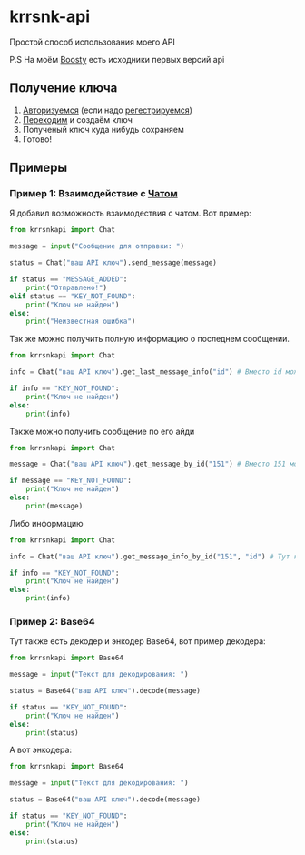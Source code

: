 # krrsnk-api
Простой способ использования моего API

P.S На моём [Boosty](https://boosty.to/kararasenok_gd) есть исходники первых версий api
## Получение ключа
1. [Авторизуемся](https://kararasenok.ueuo.com/accounts/login.php) (если надо [регестрируемся](https://kararasenok.ueuo.com/accounts/register.php))
2. [Переходим](https://kararasenok.ueuo.com/api/create/) и создаём ключ
3. Полученый ключ куда нибудь сохраняем
4. Готово!
## Примеры
### Пример 1: Взаимодействие с [Чатом](https://kararasenok.ueuo.com/tests/phpchat)

Я добавил возможность взаимодествия с чатом. Вот пример:

```python
from krrsnkapi import Chat

message = input("Сообщение для отправки: ")

status = Chat("ваш API ключ").send_message(message)

if status == "MESSAGE_ADDED":
    print("Отправлено!")
elif status == "KEY_NOT_FOUND":
    print("Ключ не найден")
else:
    print("Неизвестная ошибка")
```

Так же можно получить полную информацию о последнем сообщении.

```python
from krrsnkapi import Chat

info = Chat("ваш API ключ").get_last_message_info("id") # Вместо id можно указать это: id - id сообщения | sender - имя отправителя | sender_id - айди отправителя | message - сообщение | created_at - когда отправлено

if info == "KEY_NOT_FOUND":
    print("Ключ не найден")
else:
    print(info)
```

Также можно получить сообщение по его айди

```python
from krrsnkapi import Chat

message = Chat("ваш API ключ").get_message_by_id("151") # Вместо 151 можно указать любой другой айди | так же можно указать чтоб вернуло только сообщение, для этого можно прописать returnMessage = "1" или просто "1" после айди (по умолчанию: returnMessage = "0")

if message == "KEY_NOT_FOUND":
    print("Ключ не найден")
else:
    print(message)
```

Либо информацию

```python
from krrsnkapi import Chat

info = Chat("ваш API ключ").get_message_info_by_id("151", "id") # Тут как и в случае с get_last_message_info, вместо id что то из перечисленного ранее. И вместо 151 как и в случае с get_message_by_id заменить на любое другое айди

if info == "KEY_NOT_FOUND":
    print("Ключ не найден")
else:
    print(info)
```

### Пример 2: Base64

Тут также есть декодер и энкодер Base64, вот пример декодера:

```python
from krrsnkapi import Base64

message = input("Текст для декодирования: ")

status = Base64("ваш API ключ").decode(message)

if status == "KEY_NOT_FOUND":
    print("Ключ не найден")
else:
    print(status)
```

А вот энкодера:

```python
from krrsnkapi import Base64

message = input("Текст для декодирования: ")

status = Base64("ваш API ключ").decode(message)

if status == "KEY_NOT_FOUND":
    print("Ключ не найден")
else:
    print(status)
```
